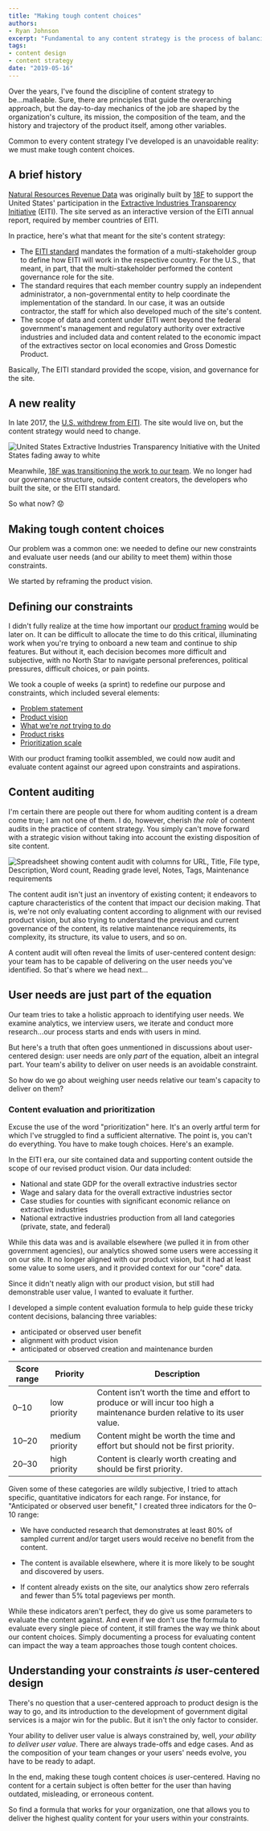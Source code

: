 ```yaml
---
title: "Making tough content choices"
authors:
- Ryan Johnson
excerpt: "Fundamental to any content strategy is the process of balancing user needs, business objectives, and workflow requirements. Evaluating those variables leads to the real challenge to come: making difficult content choices."
tags:
- content design
- content strategy
date: "2019-05-16"
---
```


Over the years, I've found the discipline of content strategy to be...malleable. Sure, there are principles that guide the overarching approach, but the day-to-day mechanics of the job are shaped by the organization's culture, its mission, the composition of the team, and the history and trajectory of the product itself, among other variables.

Common to every content strategy I've developed is an unavoidable reality: we must make tough content choices.

## A brief history

[Natural Resources Revenue Data](https://revenuedata.doi.gov/) was originally built by [18F](https://18f.gsa.gov/) to support the United States' participation in the [Extractive Industries Transparency Initiative](https://eiti.org/) (EITI). The site served as an interactive version of the EITI annual report, required by member countries of EITI.

In practice, here's what that meant for the site's content strategy:

- The [EITI standard](https://eiti.org/about/how-we-work#implementing-the-standard-nationally) mandates the formation of a multi-stakeholder group to define how EITI will work in the respective country. For the U.S., that meant, in part, that the multi-stakeholder performed the content governance role for the site.
- The standard requires that each member country supply an independent administrator, a non-governmental entity to help coordinate the implementation of the standard. In our case, it was an outside contractor, the staff for which also developed much of the site's content.
- The scope of data and content under EITI went beyond the federal government's management and regulatory authority over extractive industries and included data and content related to the economic impact of the extractives sector on local economies and Gross Domestic Product.

Basically, The EITI standard provided the scope, vision, and governance for the site.

## A new reality

In late 2017, the [U.S. withdrew from EITI](https://revenuedata.doi.gov/about/#history). The site would live on, but the content strategy would need to change. 

![United States Extractive Industries Transparency Initiative with the United States fading away to white](./useiti-fade.gif)

Meanwhile, [18F was transitioning the work to our team](https://18f.gsa.gov/2018/05/01/lessons-from-an-18f-product-transition/). We no longer had our governance structure, outside content creators, the developers who built the site, or the EITI standard.

So what now? 😟

## Making tough content choices

Our problem was a common one: we needed to define our new constraints and evaluate user needs (and our ability to meet them) within those constraints.

We started by reframing the product vision.

## Defining our constraints

I didn't fully realize at the time how important our [product framing](https://github.com/ONRR/doi-extractives-data/wiki/Product-framing) would be later on. It can be difficult to allocate the time to do this critical, illuminating work when you're trying to onboard a new team and continue to ship features. But without it, each decision becomes more difficult and subjective, with no North Star to navigate personal preferences, political pressures, difficult choices, or pain points.

We took a couple of weeks (a sprint) to redefine our purpose and constraints, which included several elements:

- [Problem statement](https://github.com/ONRR/doi-extractives-data/wiki/Product-framing#problem-statement)
- [Product vision](https://github.com/ONRR/doi-extractives-data/wiki/Product-framing#our-vision)
- [What we're _not_ trying to do](https://github.com/ONRR/doi-extractives-data/wiki/Product-framing#what-we-are-not-trying-to-do)
- [Product risks](https://github.com/ONRR/doi-extractives-data/wiki/Product-framing#risks)
- [Prioritization scale](https://github.com/ONRR/doi-extractives-data/wiki/Prioritization-Scale)

With our product framing toolkit assembled, we could now audit and evaluate content against our agreed upon constraints and aspirations.

## Content auditing

I'm certain there are people out there for whom auditing content is a dream come true; I am not one of them. I do, however, cherish _the role_ of content audits in the practice of content strategy. You simply can't move forward with a strategic vision without taking into account the existing disposition of site content.

![Spreadsheet showing content audit with columns for URL, Title, File type, Description, Word count, Reading grade level, Notes, Tags, Maintenance requirements](./screen-content-audit.png)

The content audit isn't just an inventory of existing content; it endeavors to capture characteristics of the content that impact our decision making. That is, we're not only evaluating content according to alignment with our revised product vision, but also trying to understand the previous and current governance of the content, its relative maintenance requirements, its complexity, its structure, its value to users, and so on. 

A content audit will often reveal the limits of user-centered content design: your team has to be capable of delivering on the user needs you've identified. So that's where we head next...

## User needs are just part of the equation

Our team tries to take a holistic approach to identifying user needs. We examine analytics, we interview users, we iterate and conduct more research...our process starts and ends with users in mind.

But here's a truth that often goes unmentioned in discussions about user-centered design: user needs are only _part_ of the equation, albeit an integral part. Your team's ability to deliver on user needs is an avoidable constraint.

So how do we go about weighing user needs relative our team's capacity to deliver on them?

### Content evaluation and prioritization

Excuse the use of the word "prioritization" here. It's an overly artful term for which I've struggled to find a sufficient alternative. The point is, you can't do everything. You have to make tough choices. Here's an example.

In the EITI era, our site contained data and supporting content outside the scope of our revised product vision. Our data included:

- National and state GDP for the overall extractive industries sector
- Wage and salary data for the overall extractive industries sector
- Case studies for counties with significant economic reliance on extractive industries
- National extractive industries production from all land categories (private, state, and federal)

While this data was and is available elsewhere (we pulled it in from other government agencies), our analytics showed some users were accessing it on our site. It no longer aligned with our product vision, but it had at least some value to some users, and it provided context for our "core" data.

Since it didn't neatly align with our product vision, but still had demonstrable user value, I wanted to evaluate it further.

I developed a simple content evaluation formula to help guide these tricky content decisions, balancing three variables:

- anticipated or observed user benefit
- alignment with product vision
- anticipated or observed creation and maintenance burden


| Score range | Priority        | Description                                                                                                                |
|-------------|-----------------|----------------------------------------------------------------------------------------------------------------------------|
| 0–10        | low priority    | Content isn’t worth the time and effort to produce or will incur too high a maintenance burden relative to its user value. |
| 10–20       | medium priority | Content might be worth the time and effort but should not be first priority.                                               |
| 20–30       | high priority   | Content is clearly worth creating and should be first priority.  

Given some of these categories are wildly subjective, I tried to attach specific, quantitative indicators for each range. For instance, for "Anticipated or observed user benefit," I created three indicators for the 0–10 range:

- We have conducted research that demonstrates at least 80% of sampled current and/or target users would receive no benefit from the content.

- The content is available elsewhere, where it is more likely to be sought and discovered by users.

- If content already exists on the site, our analytics show zero referrals and fewer than 5% total pageviews per month.

While these indicators aren't perfect, they do give us some parameters to evaluate the content against. And even if we don't use the formula to evaluate every single piece of content, it still frames the way we think about our content choices. Simply documenting a process for evaluating content can impact the way a team approaches those tough content choices.

## Understanding your constraints _is_ user-centered design

There's no question that a user-centered approach to product design is the way to go, and its introduction to the development of government digital services is a major win for the public. But it isn't the only factor to consider.

Your ability to deliver user value is always constrained by, well, _your ability to deliver user value_. There are always trade-offs and edge cases. And as the composition of your team changes or your users' needs evolve, you have to be ready to adapt.

In the end, making these tough content choices _is_ user-centered. Having no content for a certain subject is often better for the user than having outdated, misleading, or erroneous content. 

So find a formula that works for your organization, one that allows you to deliver the highest quality content for your users within your constraints.
